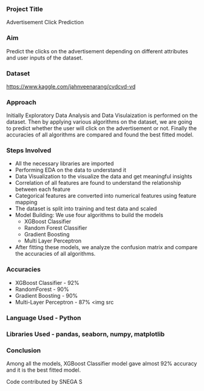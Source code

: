### Project Title
Advertisement Click Prediction
### Aim
Predict the clicks on the advertisement depending on different attributes and user inputs of the dataset.
### Dataset
https://www.kaggle.com/jahnveenarang/cvdcvd-vd
### Approach
Initially Exploratory Data Analysis and Data Visulaization is performed on the dataset. Then by applying various algorithms on the dataset, we are going to predict whether the user will click on the advertisement or not. Finally the accuracies of all algorithms are compared and found the best fitted model.
### Steps Involved
- All the necessary libraries are imported
- Performing EDA on the data to understand it
- Data Visualization to the visualize the data and get meaningful insights
- Correlation of all features are found to understand the relationship between each feature
- Categorical features are converted into numerical features using feature mapping
- The dataset is split into training and test data and scaled
- Model Building:
      We use four algorithms to build the models
     - XGBoost Classifier 
     - Random Forest Classifier
     - Gradient Boosting 
     - Multi Layer Perceptron
- After fitting these models, we analyze the confusion matrix and compare the accuracies of all algorithms.
### Accuracies
-	XGBoost Classifier - 92%
-	RandomForest - 90%
-	Gradient Boosting -	90%
-	Multi-Layer Perceptron - 87%
<img src
### Language Used - Python
### Libraries Used - pandas, seaborn, numpy, matplotlib
### Conclusion
Among all the models, XGBoost Classifier model gave almost 92% accuracy and it is the best fitted model.

Code contributed by SNEGA S

